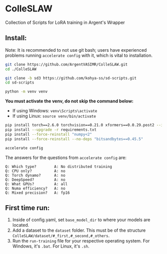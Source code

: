 # ColleSLAW
Collection of Scripts for LoRA training in Argent's Wrapper

## Install:
Note: It is recommended to not use git bash; users have experienced problems running `accelerate config` with it, which is vital to installation.
```bash
git clone https://github.com/ArgentVASIMR/ColleSLAW.git
cd ./ColleSLAW

git clone -b sd3 https://github.com/kohya-ss/sd-scripts.git
cd sd-scripts

python -m venv venv
```
**You must activate the venv, do not skip the command below:**
- If using Windows: `venv\Scripts\activate`
- If using Linux: `source venv/bin/activate`
```bash
pip install torch==2.6.0 torchvision==0.21.0 xformers==0.0.29.post2 --index-url https://download.pytorch.org/whl/cu124
pip install --upgrade -r requirements.txt
pip install --force-reinstall "numpy<2"
pip install --force-reinstall --no-deps "bitsandbytes==0.45.5"

accelerate config
```
The answers for the questions from `accelerate config` are:
```
Q: Which type?        A: No distributed training
Q: CPU only?          A: no
Q: Torch dynamo?      A: no
Q: DeepSpeed?         A: no
Q: What GPUs?         A: all
Q: Numa efficiency?   A: no
Q: Mixed precision?   A: fp16
```

## First time run:
1. Inside of config.yaml, set `base_model_dir` to where your models are located.
2. Add a dataset to the `dataset` folder. This must be of the structure `ColleSLAW/dataset/#_first,#_second,#_others`.
3. Run the `run-training` file for your respective operating system. For Windows, it's `.bat`. For Linux, it's `.sh`.

